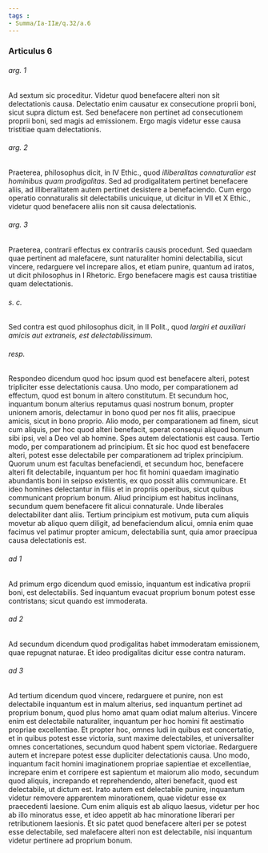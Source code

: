 ```yaml
---
tags : 
- Summa/Ia-IIæ/q.32/a.6
---
```


### Articulus 6

###### arg. 1
Ad sextum sic proceditur. Videtur quod benefacere alteri non sit delectationis causa. Delectatio enim causatur ex consecutione proprii boni, sicut supra dictum est. Sed benefacere non pertinet ad consecutionem proprii boni, sed magis ad emissionem. Ergo magis videtur esse causa tristitiae quam delectationis.

###### arg. 2
Praeterea, philosophus dicit, in IV Ethic., quod *illiberalitas connaturalior est hominibus quam prodigalitas*. Sed ad prodigalitatem pertinet benefacere aliis, ad illiberalitatem autem pertinet desistere a benefaciendo. Cum ergo operatio connaturalis sit delectabilis unicuique, ut dicitur in VII et X Ethic., videtur quod benefacere aliis non sit causa delectationis.

###### arg. 3
Praeterea, contrarii effectus ex contrariis causis procedunt. Sed quaedam quae pertinent ad malefacere, sunt naturaliter homini delectabilia, sicut vincere, redarguere vel increpare alios, et etiam punire, quantum ad iratos, ut dicit philosophus in I Rhetoric. Ergo benefacere magis est causa tristitiae quam delectationis.

###### s. c.
Sed contra est quod philosophus dicit, in II Polit., quod *largiri et auxiliari amicis aut extraneis, est delectabilissimum*.

###### resp.
Respondeo dicendum quod hoc ipsum quod est benefacere alteri, potest tripliciter esse delectationis causa. Uno modo, per comparationem ad effectum, quod est bonum in altero constitutum. Et secundum hoc, inquantum bonum alterius reputamus quasi nostrum bonum, propter unionem amoris, delectamur in bono quod per nos fit aliis, praecipue amicis, sicut in bono proprio. Alio modo, per comparationem ad finem, sicut cum aliquis, per hoc quod alteri benefacit, sperat consequi aliquod bonum sibi ipsi, vel a Deo vel ab homine. Spes autem delectationis est causa. Tertio modo, per comparationem ad principium. Et sic hoc quod est benefacere alteri, potest esse delectabile per comparationem ad triplex principium. Quorum unum est facultas benefaciendi, et secundum hoc, benefacere alteri fit delectabile, inquantum per hoc fit homini quaedam imaginatio abundantis boni in seipso existentis, ex quo possit aliis communicare. Et ideo homines delectantur in filiis et in propriis operibus, sicut quibus communicant proprium bonum. Aliud principium est habitus inclinans, secundum quem benefacere fit alicui connaturale. Unde liberales delectabiliter dant aliis. Tertium principium est motivum, puta cum aliquis movetur ab aliquo quem diligit, ad benefaciendum alicui, omnia enim quae facimus vel patimur propter amicum, delectabilia sunt, quia amor praecipua causa delectationis est.

###### ad 1
Ad primum ergo dicendum quod emissio, inquantum est indicativa proprii boni, est delectabilis. Sed inquantum evacuat proprium bonum potest esse contristans; sicut quando est immoderata.

###### ad 2
Ad secundum dicendum quod prodigalitas habet immoderatam emissionem, quae repugnat naturae. Et ideo prodigalitas dicitur esse contra naturam.

###### ad 3
Ad tertium dicendum quod vincere, redarguere et punire, non est delectabile inquantum est in malum alterius, sed inquantum pertinet ad proprium bonum, quod plus homo amat quam odiat malum alterius. Vincere enim est delectabile naturaliter, inquantum per hoc homini fit aestimatio propriae excellentiae. Et propter hoc, omnes ludi in quibus est concertatio, et in quibus potest esse victoria, sunt maxime delectabiles, et universaliter omnes concertationes, secundum quod habent spem victoriae. Redarguere autem et increpare potest esse dupliciter delectationis causa. Uno modo, inquantum facit homini imaginationem propriae sapientiae et excellentiae, increpare enim et corripere est sapientum et maiorum alio modo, secundum quod aliquis, increpando et reprehendendo, alteri benefacit, quod est delectabile, ut dictum est. Irato autem est delectabile punire, inquantum videtur removere apparentem minorationem, quae videtur esse ex praecedenti laesione. Cum enim aliquis est ab aliquo laesus, videtur per hoc ab illo minoratus esse, et ideo appetit ab hac minoratione liberari per retributionem laesionis. Et sic patet quod benefacere alteri per se potest esse delectabile, sed malefacere alteri non est delectabile, nisi inquantum videtur pertinere ad proprium bonum.

